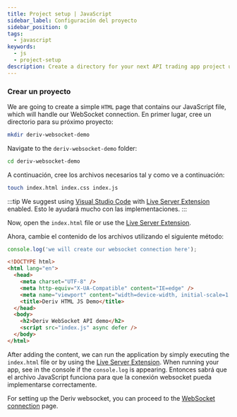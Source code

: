 ```yaml
---
title: Project setup | JavaScript
sidebar_label: Configuración del proyecto
sidebar_position: 0
tags:
  - javascript
keywords:
  - js
  - project-setup
description: Create a directory for your next API trading app project using a WebSocket.
---
```


### Crear un proyecto

We are going to create a simple `HTML` page that contains our JavaScript file, which will handle our WebSocket connection. En primer lugar, cree un directorio para su próximo proyecto:

```bash
mkdir deriv-websocket-demo
```

Navigate to the `deriv-websocket-demo` folder:

```bash
cd deriv-websocket-demo
```

A continuación, cree los archivos necesarios tal y como ve a continuación:

```bash
touch index.html index.css index.js
```

:::tip
We suggest using [Visual Studio Code](https://code.visualstudio.com/) with [Live Server Extension](https://marketplace.visualstudio.com/items?itemName=ritwickdey.LiveServer) enabled. Esto le ayudará mucho con las implementaciones.
:::

Now, open the `index.html` file or use the [Live Server Extension](https://marketplace.visualstudio.com/items?itemName=ritwickdey.LiveServer).

Ahora, cambie el contenido de los archivos utilizando el siguiente método:

```js title="index.js" showLineNumbers
console.log('we will create our websocket connection here');
```

```html title="index.html" showLineNumbers
<!DOCTYPE html>
<html lang="en">
  <head>
    <meta charset="UTF-8" />
    <meta http-equiv="X-UA-Compatible" content="IE=edge" />
    <meta name="viewport" content="width=device-width, initial-scale=1.0" />
    <title>Deriv HTML JS Demo</title>
  </head>
  <body>
    <h2>Deriv WebSocket API demo</h2>
    <script src="index.js" async defer />
  </body>
</html>
```

After adding the content, we can run the application by simply executing the `index.html` file or by using the <a href="https://marketplace.visualstudio.com/items?itemName=ritwickdey.LiveServer" target="_blank">Live Server Extension</a>. When running your app, see in the console if the `console.log` is appearing. Entonces sabrá que el archivo JavaScript funciona para que la conexión websocket pueda implementarse correctamente.

For setting up the Deriv websocket, you can proceed to the [WebSocket connection](/docs/languages/javascript/websocket-connection) page.
